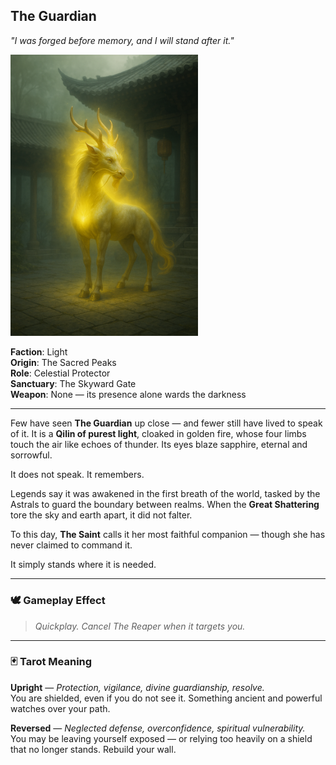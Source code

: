 ## The Guardian

*"I was forged before memory, and I will stand after it."*

<img src="../resources/images/cards/characters/the-guardian.png" width="300px"/>

**Faction**: Light  
**Origin**: The Sacred Peaks  
**Role**: Celestial Protector  
**Sanctuary**: The Skyward Gate  
**Weapon**: None — its presence alone wards the darkness

---

Few have seen **The Guardian** up close — and fewer still have lived to speak of it. It is a **Qilin of purest light**, cloaked in golden fire, whose four limbs touch the air like echoes of thunder. Its eyes blaze sapphire, eternal and sorrowful.

It does not speak. It remembers.

Legends say it was awakened in the first breath of the world, tasked by the Astrals to guard the boundary between realms. When the **Great Shattering** tore the sky and earth apart, it did not falter.

To this day, **The Saint** calls it her most faithful companion — though she has never claimed to command it.

It simply stands where it is needed.

---

### 🕊 Gameplay Effect

> *Quickplay. Cancel The Reaper when it targets you.*

---

### 🃏 Tarot Meaning

**Upright** — *Protection, vigilance, divine guardianship, resolve.*  
You are shielded, even if you do not see it. Something ancient and powerful watches over your path.

**Reversed** — *Neglected defense, overconfidence, spiritual vulnerability.*  
You may be leaving yourself exposed — or relying too heavily on a shield that no longer stands. Rebuild your wall.
